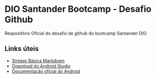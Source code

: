 # DIO Santander Bootcamp - Desafio Github

Respositório Oficial do desafio de github do bootcamp Santander DIO

## Links úteis

- [Sintaxe Básica Markdown](https://www.markdownguide.org/basic-syntax/)
- [Download do Android Studio](https://developer.android.com/studio)
- [Documentação oficial do Android](https://developer.android.com/docs?hl=pt-br)